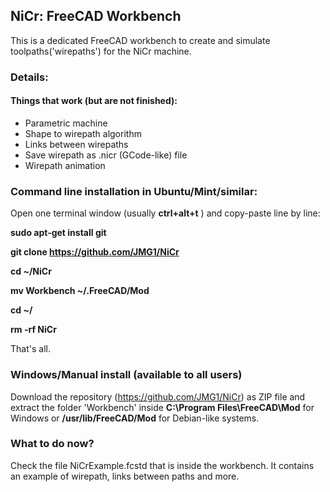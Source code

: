## NiCr: FreeCAD Workbench

This is a dedicated FreeCAD workbench to create and simulate toolpaths('wirepaths') for the NiCr machine.


### Details:
  #### Things that work (but are not finished):
  - Parametric machine
  - Shape to wirepath algorithm
  - Links between wirepaths
  - Save wirepath as .nicr (GCode-like) file
  - Wirepath animation


### Command line installation in Ubuntu/Mint/similar:
  Open one terminal window (usually **ctrl+alt+t** ) and copy-paste line by line:
  
  **sudo apt-get install git**
  
  **git clone https://github.com/JMG1/NiCr**
  
  **cd ~/NiCr**
  
  **mv Workbench ~/.FreeCAD/Mod**
  
  **cd ~/**
  
  **rm -rf NiCr**
  
  That's all.


### Windows/Manual install (available to all users)
  Download the repository (https://github.com/JMG1/NiCr) as ZIP file and extract the folder 'Workbench' 
  inside **C:\Program Files\FreeCAD\Mod** for Windows or **/usr/lib/FreeCAD/Mod** for Debian-like systems.

### What to do now?
  Check the file NiCrExample.fcstd that is inside the workbench. It contains an example of wirepath, links between 
  paths and more.
  


